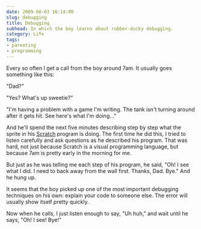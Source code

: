 ```yaml
---
date: 2009-08-03 16:14:00
slug: debugging
title: Debugging
subhead: In which the boy learns about rubber-ducky debugging.
category: Life
tags:
- parenting
- programming
---
```


Every so often I get a call from the boy around 7am. It usually goes something like this:

"Dad?"

"Yes? What's up sweetie?"

"I'm having a problem with a game I'm writing. The tank isn't turning around after it gets hit. See here's what I'm doing..."

And he'll spend the next five minutes describing step by step what the sprite in his [Scratch](https://scratch.mit.edu/) program is doing.  The first time he did this, I tried to listen carefully and ask questions as he described his program. That was hard,  not just because Scratch is a visual programming language, but because 7am is pretty early in the morning for me.

But just as he was telling me each step of his program, he said, "Oh! I see what I did. I need to back away from the wall first. Thanks, Dad. Bye." And he hung up.

It seems that the boy picked up one of the most important debugging techniques on his own: explain your code to someone else. The error will usually show itself pretty quickly.

Now when he calls, I just listen enough to say, "Uh huh," and wait until he says, "Oh! I see! Bye!"

